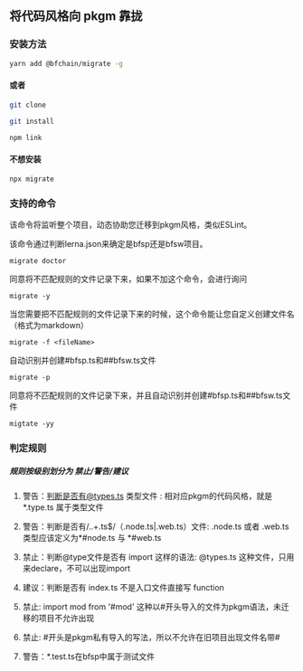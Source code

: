 ## 将代码风格向 pkgm 靠拢

### 安装方法

```bash
yarn add @bfchain/migrate -g
```

#### 或者

```bash
git clone

git install

npm link
```

#### 不想安装

```
npx migrate
```

### 支持的命令

该命令将监听整个项目，动态协助您迁移到pkgm风格，类似ESLint。

该命令通过判断lerna.json来确定是bfsp还是bfsw项目。

```
migrate doctor 
```

同意将不匹配规则的文件记录下来，如果不加这个命令，会进行询问

```
migrate -y
```

当您需要把不匹配规则的文件记录下来的时候，这个命令能让您自定义创建文件名（格式为markdown）

```
migrate -f <fileName>
```

自动识别并创建#bfsp.ts和##bfsw.ts文件
```
migrate -p
```

同意将不匹配规则的文件记录下来，并且自动识别并创建#bfsp.ts和##bfsw.ts文件
```
migtate -yy 
```

### 判定规则

##### 规则按级别划分为 禁止/警告/建议

1. 警告：判断是否有@types.ts 类型文件 : 相对应pkgm的代码风格，就是 *.type.ts 属于类型文件

2. 警告：判断是否有/\..+\.ts$/（.node.ts|.web.ts）文件: .node.ts 或者 .web.ts类型应该定义为*#node.ts 与 *#web.ts

3. 禁止：判断@type文件是否有 import <spe> 这样的语法: @types.ts 这种文件，只用来declare，不可以出现import <spe>

4. 建议：判断是否有 index.ts 不是入口文件直接写 function

5. 禁止: import mod from '#mod' 这种以#开头导入的文件为pkgm语法，未迁移的项目不允许出现

6. 禁止: #开头是pkgm私有导入的写法，所以不允许在旧项目出现文件名带#

7. 警告：*.test.ts在bfsp中属于测试文件




